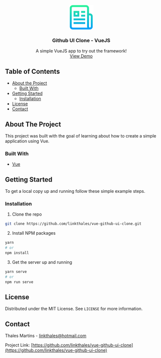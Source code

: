 <!-- PROJECT LOGO -->
<br />
<p align="center">
  <a href="https://github.com/othneildrew/Best-README-Template">
    <img src="images/logo.png" alt="Logo" width="80" height="80">
  </a>

  <h3 align="center">Github UI Clone - VueJS</h3>

  <p align="center">
    A simple VueJS app to try out the framework!
    <br />
    <a href="https://github.beyondboundary.com.br">View Demo</a>
  </p>
</p>

<!-- TABLE OF CONTENTS -->

## Table of Contents

- [About the Project](#about-the-project)
  - [Built With](#built-with)
- [Getting Started](#getting-started)
  - [Installation](#installation)
- [License](#license)
- [Contact](#contact)

<!-- ABOUT THE PROJECT -->

## About The Project

This project was built with the goal of learning about how to create a simple application using Vue.

### Built With

- [Vue](https://vuejs.org/)

<!-- GETTING STARTED -->

## Getting Started

To get a local copy up and running follow these simple example steps.

### Installation

1. Clone the repo

```sh
git clone https://github.com/linkthales/vue-github-ui-clone.git
```

2. Install NPM packages

```sh
yarn
# or
npm install
```

3. Get the server up and running

```sh
yarn serve
# or
npm run serve
```

<!-- LICENSE -->

## License

Distributed under the MIT License. See `LICENSE` for more information.

<!-- CONTACT -->

## Contact

Thales Martins - linkthales@hotmail.com

Project Link: [https://github.com/linkthales/vue-github-ui-clone](https://github.com/linkthales/vue-github-ui-clone)
